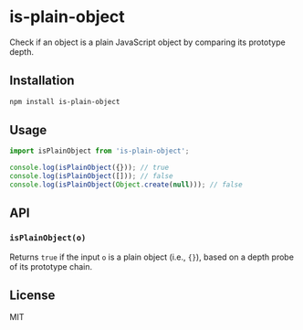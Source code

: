 # is-plain-object

Check if an object is a plain JavaScript object by comparing its prototype depth.

## Installation

```bash
npm install is-plain-object
```

## Usage

```js
import isPlainObject from 'is-plain-object';

console.log(isPlainObject({})); // true
console.log(isPlainObject([])); // false
console.log(isPlainObject(Object.create(null))); // false
```

## API

### `isPlainObject(o)`

Returns `true` if the input `o` is a plain object (i.e., `{}`), based on a depth probe of its prototype chain.

## License

MIT